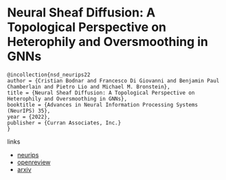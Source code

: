 # Neural Sheaf Diffusion: A Topological Perspective on Heterophily and Oversmoothing in GNNs

```
@incollection{nsd_neurips22
author = {Cristian Bodnar and Francesco Di Giovanni and Benjamin Paul Chamberlain and Pietro Lio and Michael M. Bronstein},
title = {Neural Sheaf Diffusion: A Topological Perspective on Heterophily and Oversmoothing in GNNs},
booktitle = {Advances in Neural Information Processing Systems (NeurIPS) 35},
year = {2022},
publisher = {Curran Associates, Inc.}
}
```

links
- [neurips](https://nips.cc/Conferences/2022/Schedule?showEvent=54308)
- [openreview](https://openreview.net/forum?id=vbPsD-BhOZ)
- [arxiv](https://arxiv.org/abs/2202.04579)
